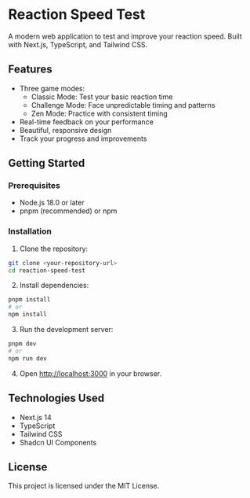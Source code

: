 # Reaction Speed Test

A modern web application to test and improve your reaction speed. Built with Next.js, TypeScript, and Tailwind CSS.

## Features

- Three game modes:
  - Classic Mode: Test your basic reaction time
  - Challenge Mode: Face unpredictable timing and patterns
  - Zen Mode: Practice with consistent timing
- Real-time feedback on your performance
- Beautiful, responsive design
- Track your progress and improvements

## Getting Started

### Prerequisites

- Node.js 18.0 or later
- pnpm (recommended) or npm

### Installation

1. Clone the repository:
```bash
git clone <your-repository-url>
cd reaction-speed-test
```

2. Install dependencies:
```bash
pnpm install
# or
npm install
```

3. Run the development server:
```bash
pnpm dev
# or
npm run dev
```

4. Open [http://localhost:3000](http://localhost:3000) in your browser.

## Technologies Used

- Next.js 14
- TypeScript
- Tailwind CSS
- Shadcn UI Components

## License

This project is licensed under the MIT License. 